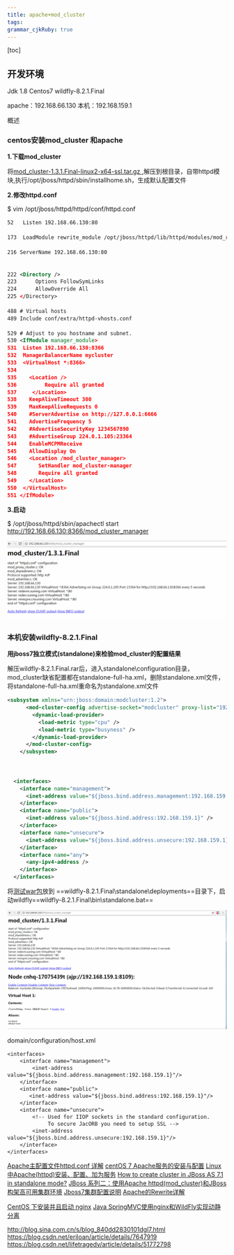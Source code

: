 ```yaml
---
title: apache+mod_cluster
tags: 
grammar_cjkRuby: true
---
```

[toc]

## 开发环境
Jdk 1.8
Centos7
wildfly-8.2.1.Final

apache：192.168.66.130
本机：192.168.159.1

概述
### centos安装mod_cluster 和apache

**1.下载mod_cluster**

将[mod_cluster-1.3.1.Final-linux2-x64-ssl.tar.gz ](http://mod-cluster.jboss.org/mod_cluster/downloads/1-3-1-Final-bin),解压到根目录，自带httpd模块,执行/opt/jboss/httpd/sbin/installhome.sh，生成默认配置文件


**2.修改httpd.conf**

$ vim /opt/jboss/httpd/httpd/conf/httpd.conf

``` xml
52   Listen 192.168.66.130:80

173  LoadModule rewrite_module /opt/jboss/httpd/lib/httpd/modules/mod_rewrite.so

216 ServerName 192.168.66.130:80


222 <Directory />
223      Options FollowSymLinks
224      AllowOverride All
225 </Directory>

488 # Virtual hosts
489 Include conf/extra/httpd-vhosts.conf

529 # Adjust to you hostname and subnet.
530 <IfModule manager_module>
531  Listen 192.168.66.130:8366
532  ManagerBalancerName mycluster
533  <VirtualHost *:8366>
534  
535    <Location />
536         Require all granted
537     </Location> 
538    KeepAliveTimeout 300
539    MaxKeepAliveRequests 0
540    #ServerAdvertise on http://127.0.0.1:6666
541    AdvertiseFrequency 5
542    #AdvertiseSecurityKey 1234567890
543    #AdvertiseGroup 224.0.1.105:23364
544    EnableMCPMReceive
545    AllowDisplay On
546    <Location /mod_cluster_manager>
547       SetHandler mod_cluster-manager
548       Require all granted
549    </Location>
550  </VirtualHost>
551 </IfModule>
```
**3.启动**

$ /opt/jboss/httpd/sbin/apachectl start
http://192.168.66.130:8366/mod_cluster_manager

![](./images/1527242837841.jpg)

###  本机安装wildfly-8.2.1.Final
**用jboss7独立模式(standalone)来检验mod_cluster的配置结果**

解压wildfly-8.2.1.Final.rar后，进入standalone\configuration目录，mod_cluster缺省配置都在standalone-full-ha.xml，删除standalone.xml文件，将standalone-full-ha.xml重命名为standalone.xml文件
``` xml
<subsystem xmlns="urn:jboss:domain:modcluster:1.2">
      <mod-cluster-config advertise-socket="modcluster" proxy-list="192.168.66.130:8366" advertise-security-key="1234567890" excluded-contexts="invoker,jbossws,juddi,console" auto-enable-contexts="true" connector="ajp">
        <dynamic-load-provider>
          <load-metric type="cpu" />
          <load-metric type="busyness" />
        </dynamic-load-provider>
      </mod-cluster-config>
    </subsystem>
	
	
	
  <interfaces>
    <interface name="management">
      <inet-address value="${jboss.bind.address.management:192.168.159.1}" />
    </interface>
    <interface name="public">
      <inet-address value="${jboss.bind.address:192.168.159.1}" />
    </interface>
    <interface name="unsecure">
      <inet-address value="${jboss.bind.address.unsecure:192.168.159.1}" />
    </interface>
    <interface name="any">
      <any-ipv4-address />
    </interface>
  </interfaces>
```

将[测试war包](https://github.com/jaysensharma/MiddlewareMagicDemos/blob/master/JBossAS/Cluster/ClusterTest_WebApp/ClusterWebApp.war)放到 ==wildfly-8.2.1.Final\standalone\deployments==目录下，启动wildfly==wildfly-8.2.1.Final\bin\standalone.bat==

![](./images/1527246569506.jpg)



domain/configuration/host.xml

    <interfaces>
        <interface name="management">
            <inet-address value="${jboss.bind.address.management:192.168.159.1}"/>
        </interface>
        <interface name="public">
           <inet-address value="${jboss.bind.address:192.168.159.1}"/>
        </interface>
        <interface name="unsecure">
            <!-- Used for IIOP sockets in the standard configuration.
                 To secure JacORB you need to setup SSL -->
            <inet-address value="${jboss.bind.address.unsecure:192.168.159.1}"/>
        </interface>
    </interfaces>





[Apache主配置文件httpd.conf 详解](https://www.linuxidc.com/Linux/2015-02/113921.htm)
[centOS 7 Apache服务的安装与配置](http://blog.51cto.com/13525470/2070375)
[Linux中Apache(httpd)安装、配置、加为服务](https://blog.csdn.net/u010297957/article/details/50751656)
[How to create cluster in JBoss AS 7.1 in standalone mode?](http://middlewaremagic.com/jboss/?p=1952)
[JBoss 系列二：使用Apache httpd(mod_cluster)和JBoss构架高可用集群环境](https://blog.csdn.net/kylinsoong/article/details/12292707/)
[Jboss7集群配置说明](https://blog.csdn.net/xixixi9988/article/details/21651449)
[Apache的Rewrite详解](https://www.jianshu.com/p/103742cccaff)




[CentOS 下安装并且启动 nginx](https://blog.csdn.net/dxk539687357/article/details/53099752)
[Java SpringMVC使用nginx和WildFly实现动静分离](https://blog.csdn.net/computerinbook/article/details/54839742)

http://blog.sina.com.cn/s/blog_840dd2830101dgl7.html
https://blog.csdn.net/eriloan/article/details/7647919
https://blog.csdn.net/lifetragedy/article/details/51772798